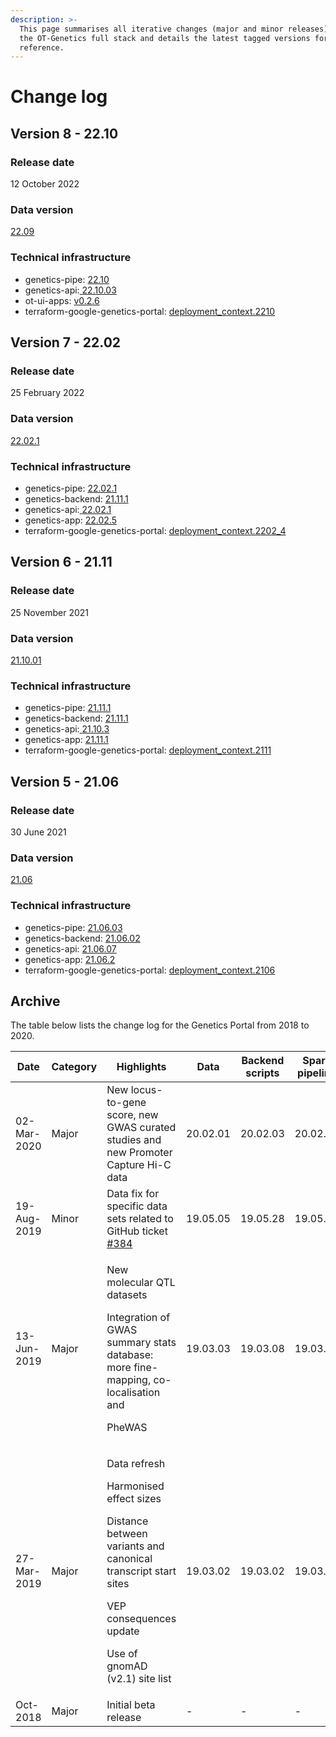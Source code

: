 ```yaml
---
description: >-
  This page summarises all iterative changes (major and minor releases) across
  the OT-Genetics full stack and details the latest tagged versions for
  reference.
---
```


# Change log

## Version 8 - 22.10

### Release date

12 October 2022

### Data version

[22.09](https://ftp.ebi.ac.uk/pub/databases/opentargets/genetics/22.09/)

### Technical infrastructure

* genetics-pipe: [22.10](https://github.com/opentargets/genetics-pipe/releases/tag/22.10)
* genetics-api:[ ](https://github.com/opentargets/genetics-api/releases/tag/21.06.07)[22.10.03](https://github.com/opentargets/genetics-api/releases/tag/22.10.3)
* ot-ui-apps: [v0.2.6](https://github.com/opentargets/ot-ui-apps/releases/tag/v0.2.6)
* terraform-google-genetics-portal: [deployment\_context.2210](https://github.com/opentargets/terraform-google-genetics-portal/blob/main/profiles/deployment\_context.2210)



## Version 7 - 22.02

### Release date

25 February 2022

### Data version&#x20;

[22.02.1](http://ftp.ebi.ac.uk/pub/databases/opentargets/genetics/22.02.01/)

### Technical infrastructure

* genetics-pipe: [22.02.1](https://github.com/opentargets/genetics-pipe/releases/tag/22.02.1)
* genetics-backend: [21.11.1](https://github.com/opentargets/genetics-backend/releases/tag/21.11.1)
* genetics-api:[ ](https://github.com/opentargets/genetics-api/releases/tag/21.06.07)[22.02.1](https://github.com/opentargets/genetics-api/releases/tag/22.02.1)
* genetics-app: [22.02.5](https://github.com/opentargets/genetics-app/releases/tag/22.02.5)
* terraform-google-genetics-portal: [deployment\_context.2202\_4](https://github.com/opentargets/terraform-google-opentargets-platform/blob/main/profiles/deployment\_context.2202\_4)

## Version 6 - 21.11

### Release date

25 November 2021

### Data version&#x20;

[21.10.01](http://ftp.ebi.ac.uk/pub/databases/opentargets/genetics/)

### Technical infrastructure

* genetics-pipe: [21.11.1](https://github.com/opentargets/genetics-pipe/releases)
* genetics-backend: [21.11.1](https://github.com/opentargets/genetics-backend/releases)
* genetics-api:[ ](https://github.com/opentargets/genetics-api/releases/tag/21.06.07)[21.10.3](https://github.com/opentargets/genetics-api/tags)
* genetics-app: [21.11.1](https://github.com/opentargets/genetics-app/releases/tag/21.11.1)
* terraform-google-genetics-portal: [deployment\_context.2111](https://github.com/opentargets/terraform-google-genetics-portal/blob/main/profiles/deployment\_context.2111)

## Version 5 - 21.06

### Release date

30 June 2021

### Data version&#x20;

[21.06](http://ftp.ebi.ac.uk/pub/databases/opentargets/genetics)

### Technical infrastructure

* genetics-pipe: [21.06.03](https://github.com/opentargets/genetics-pipe/releases/tag/21.06.03)
* genetics-backend: [21.06.02](https://github.com/opentargets/genetics-backend/releases/tag/21.06.02)
* genetics-api: [21.06.07](https://github.com/opentargets/genetics-api/releases/tag/21.06.07)
* genetics-app: [21.06.2](https://github.com/opentargets/genetics-app/releases/tag/21.06.2)
* terraform-google-genetics-portal: [deployment\_context.2106](https://github.com/opentargets/terraform-google-genetics-portal/blob/main/profiles/deployment\_context.2106)

## Archive

The table below lists the change log for the Genetics Portal from 2018 to 2020.

| Date        | Category | Highlights                                                                                                                                                                                | Data     | Backend scripts | Spark pipeline | Graph QL API | Web App |
| ----------- | -------- | ----------------------------------------------------------------------------------------------------------------------------------------------------------------------------------------- | -------- | --------------- | -------------- | ------------ | ------- |
| 02-Mar-2020 | Major    | New locus-to-gene score,  new GWAS curated studies and new Promoter Capture Hi-C data                                                                                                     | 20.02.01 | 20.02.03        | 20.02.01       | 20.02.07     | 0.4.0   |
| 19-Aug-2019 | Minor    | Data fix for specific data sets related to GitHub ticket [#384](https://github.com/opentargets/genetics/issues/384)                                                                       | 19.05.05 | 19.05.28        | 19.05.15       | 19.05.26     | 0.3.2   |
| 13-Jun-2019 | Major    | <p>New molecular QTL datasets</p><p>Integration of GWAS summary stats database: more fine-mapping, co-localisation and </p><p>PheWAS</p>                                                  | 19.03.03 | 19.03.08        | 19.03.10       | 19.03.11     | 0.3.2   |
| 27-Mar-2019 | Major    | <p>Data refresh</p><p>Harmonised effect sizes</p><p>Distance between variants and canonical transcript start sites</p><p>VEP consequences update</p><p>Use of gnomAD (v2.1) site list</p> | 19.03.02 | 19.03.02        | 19.03.10       | 19.03.10     | 0.2.0   |
| Oct-2018    | Major    | Initial beta release                                                                                                                                                                      | -        | -               | -              | -            | 0.1.0   |
